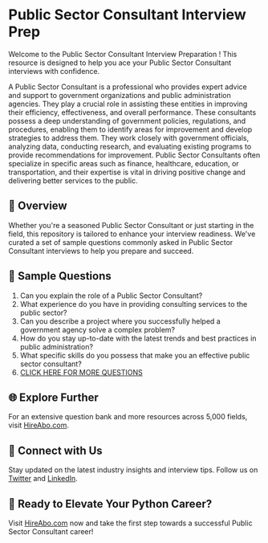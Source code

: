 # Public Sector Consultant Interview Prep

Welcome to the Public Sector Consultant Interview Preparation ! This resource is designed to help you ace your Public Sector Consultant interviews with confidence.

A Public Sector Consultant is a professional who provides expert advice and support to government organizations and public administration agencies. They play a crucial role in assisting these entities in improving their efficiency, effectiveness, and overall performance. These consultants possess a deep understanding of government policies, regulations, and procedures, enabling them to identify areas for improvement and develop strategies to address them. They work closely with government officials, analyzing data, conducting research, and evaluating existing programs to provide recommendations for improvement. Public Sector Consultants often specialize in specific areas such as finance, healthcare, education, or transportation, and their expertise is vital in driving positive change and delivering better services to the public.

## 🚀 Overview

Whether you're a seasoned Public Sector Consultant or just starting in the field, this repository is tailored to enhance your interview readiness. We've curated a set of sample questions commonly asked in Public Sector Consultant interviews to help you prepare and succeed.

## 📝 Sample Questions

1. Can you explain the role of a Public Sector Consultant?
2. What experience do you have in providing consulting services to the public sector?
3. Can you describe a project where you successfully helped a government agency solve a complex problem?
4. How do you stay up-to-date with the latest trends and best practices in public administration?
5. What specific skills do you possess that make you an effective public sector consultant?
6. [CLICK HERE FOR MORE QUESTIONS](https://hireabo.com/job/17_0_6/Public%20Sector%20Consultant)

## 🌐 Explore Further

For an extensive question bank and more resources across 5,000 fields, visit [HireAbo.com](https://www.hireabo.com).

## 📱 Connect with Us

Stay updated on the latest industry insights and interview tips. Follow us on [Twitter](https://twitter.com/hireabo) and [LinkedIn](https://www.linkedin.com/in/hire-abo-3609972a8/).

## 🚀 Ready to Elevate Your Python Career?

Visit [HireAbo.com](https://www.hireabo.com) now and take the first step towards a successful Public Sector Consultant career!